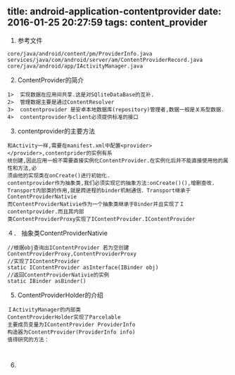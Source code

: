 title: android-application-contentprovider
date: 2016-01-25 20:27:59
tags: content_provider
---
1.  参考文件
```
core/java/android/content/pm/ProviderInfo.java
services/java/com/android/server/am/ContentProviderRecord.java
core/java/android/app/IActivityManager.java
```
2.  ContentProvider的简介
```
1>  实现数据在应用间共享.这是对SQliteDataBase的互补.
2>  管理数据主要是通过ContentResolver
3>  contentprovider 是安卓本地数据库(repository)管理者,数据一般是关系型数据.
4>  contentprovider与client必须提供标准的接口
```
3. contentprovider的主要方法
```
和Activity一样,需要在manifest.xml中配置<provider></provider>,contentprider的实例有系
统创建,因此应用一般不需要直接实例化ContentProvider.在实例化后并不能直接使用他的属性和方法,必
须由他的实现类在onCreate()进行初始化.
contentprovider作为抽象类,我们必须实现它的抽象方法:onCreate()(),增删查改.
Transport内部类的作用,就是跨进程的binder机制通信．Transport继承于ContentProviderNativie
而ContentProviderNativie作为一个抽象类继承于Binder并且实现了Ｉcontentprovider.而且其内部
类ContentProviderProxy实现了IContentProvider.IContentProvider
```
４．  抽象类ContentProviderNativie
```
//根据obj查询出IContentProvider 若为空创建ContentProviderProxy,ContentProviderProxy
//实现了IContentProvider
static IContentProvider asInterface(IBinder obj)
//返回ContentProviderNativie的实例
static IBinder asBinder()
```
5.  ContentProviderHolder的介绍
```
ＩActivityManager的内部类
ContentProviderHolder实现了Parcelable
主要成员变量为IContentProvider ProviderInfo
构造器为ContentProvider(ProviderInfo info)
值得研究的方法：



```
6. 

